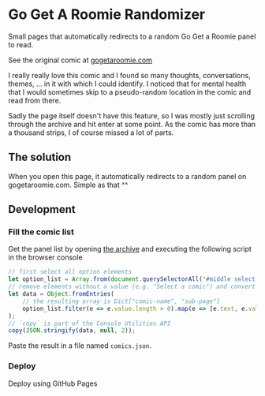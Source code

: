 # Go Get A Roomie Randomizer

Small pages that automatically redirects to a random Go Get a Roomie panel to read.

See the original comic at [gogetaroomie.com][2]

I really really love this comic and I found so many thoughts, conversations, themes,
… in it with which I could identify. I noticed that for mental health that I would
sometimes skip to a pseudo-random location in the comic and read from there.

Sadly the page itself doesn't have this feature, so I was mostly just scrolling
through the archive and hit enter at some point. As the comic has more than a
thousand strips, I of course missed a lot of parts.

## The solution

When you open this page, it automatically redirects to a random panel on
gogetaroomie.com. Simple as that ^^

## Development

### Fill the comic list

Get the panel list by opening [the archive][1] and executing the following script in
the browser console

```js
// first select all option elements
let option_list = Array.from(document.querySelectorAll("#middle select > option"));
// remove elements without a value (e.g. "Select a comic") and convert to map
let data = Object.fromEntries(
    // the resulting array is Dict["comic-name", "sub-page"]
    option_list.filter(e => e.value.length > 0).map(e => [e.text, e.value])
);
// `copy` is part of the Console Utilities API
copy(JSON.stringify(data, null, 2));
```

Paste the result in a file named `comics.json`.

### Deploy

Deploy using GitHub Pages

[1]: https://www.gogetaroomie.com/comic/archive
[2]: gogetaroomie.com
